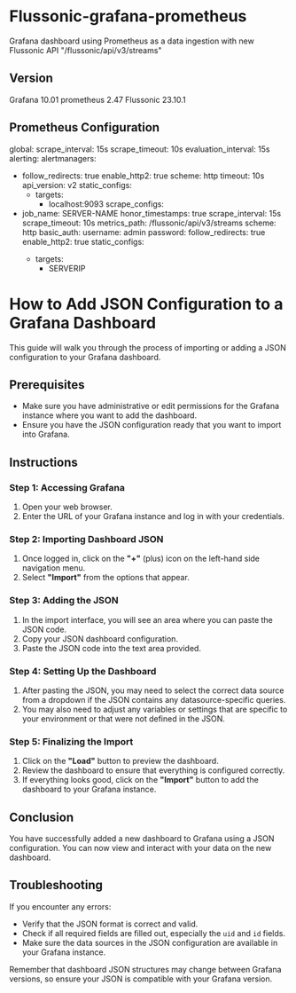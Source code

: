 # Flussonic-grafana-prometheus
Grafana dashboard using Prometheus as a data ingestion with new Flussonic API "/flussonic/api/v3/streams"

## Version
Grafana    10.01 
prometheus 2.47
Flussonic 23.10.1
## Prometheus Configuration
global:
  scrape_interval: 15s
  scrape_timeout: 10s
  evaluation_interval: 15s
alerting:
  alertmanagers:
  - follow_redirects: true
    enable_http2: true
    scheme: http
    timeout: 10s
    api_version: v2
    static_configs:
    - targets:
      - localhost:9093
scrape_configs:
- job_name: SERVER-NAME
  honor_timestamps: true
  scrape_interval: 15s
  scrape_timeout: 10s
  metrics_path: /flussonic/api/v3/streams
  scheme: http
  basic_auth:
    username: admin
    password: <secret>
  follow_redirects: true
  enable_http2: true
  static_configs:
  - targets:
    - SERVERIP
# How to Add JSON Configuration to a Grafana Dashboard

This guide will walk you through the process of importing or adding a JSON configuration to your Grafana dashboard.

## Prerequisites

- Make sure you have administrative or edit permissions for the Grafana instance where you want to add the dashboard.
- Ensure you have the JSON configuration ready that you want to import into Grafana.

## Instructions

### Step 1: Accessing Grafana

1. Open your web browser.
2. Enter the URL of your Grafana instance and log in with your credentials.

### Step 2: Importing Dashboard JSON

1. Once logged in, click on the **"+"** (plus) icon on the left-hand side navigation menu.
2. Select **"Import"** from the options that appear.

### Step 3: Adding the JSON

1. In the import interface, you will see an area where you can paste the JSON code.
2. Copy your JSON dashboard configuration.
3. Paste the JSON code into the text area provided.

### Step 4: Setting Up the Dashboard

1. After pasting the JSON, you may need to select the correct data source from a dropdown if the JSON contains any datasource-specific queries.
2. You may also need to adjust any variables or settings that are specific to your environment or that were not defined in the JSON.

### Step 5: Finalizing the Import

1. Click on the **"Load"** button to preview the dashboard.
2. Review the dashboard to ensure that everything is configured correctly.
3. If everything looks good, click on the **"Import"** button to add the dashboard to your Grafana instance.

## Conclusion

You have successfully added a new dashboard to Grafana using a JSON configuration. You can now view and interact with your data on the new dashboard.

## Troubleshooting

If you encounter any errors:
- Verify that the JSON format is correct and valid.
- Check if all required fields are filled out, especially the `uid` and `id` fields.
- Make sure the data sources in the JSON configuration are available in your Grafana instance.

Remember that dashboard JSON structures may change between Grafana versions, so ensure your JSON is compatible with your Grafana version.
